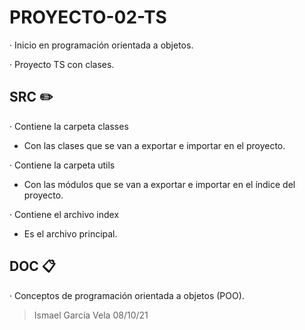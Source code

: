 # PROYECTO-02-TS

· Inicio en programación orientada a objetos.

· Proyecto TS con clases.

## SRC ✏️

· Contiene la carpeta classes

- Con las clases que se van a exportar e importar en el proyecto.

· Contiene la carpeta utils

- Con las módulos que se van a exportar e importar en el índice del proyecto.

· Contiene el archivo index

- Es el archivo principal.

## DOC 📋

· Conceptos de programación orientada a objetos (POO).

> Ismael García Vela 08/10/21
